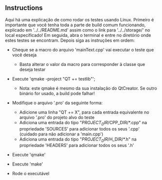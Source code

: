 ## Instructions

Aqui há uma explicação de como rodar os testes usando Linux. Primeiro é importante que você tenha toda a parte de build comum funcionando, explicado em '../../README.md' assim como
o link para '../../storage/' no local especificado! Em seguida, abra o terminal e entre no diretório onde estes testes se encontram. Depois siga as instruções em ordem:

* Cheque se a macro do arquivo 'mainText.cpp' vai executar o teste que você deseja
	* Basta alterar o valor da macro para corresponder à classe que deseja testar

* Execute 'qmake -project "QT += testlib"';
	* Nota: este qmake é mesmo da sua instalação do QtCreator. Se outro binário for usado, a build pode falhar!

* Modifique o arquivo '.pro' da seguinte forma:
	* Adicione uma linha "QT += X", para cada entrada equivalente no arquivo '.pro' do projeto alvo do teste
	* Adiciona uma entrada do tipo "$PROJECT_DIR/$CPP_DIR/*.cpp" na propriedade 'SOURCES' para adicionar todos os seus '.cpp' (cuidado para não adicionar a 'main.cpp')
	* Adiciona uma entrada do tipo "$PROJECT_DIR/$H_DIR/*.h" na propriedade 'HEADERS' para adicionar todos os seus '.h'

* Execute 'qmake'
* Execute 'make'
* Rode o executável
